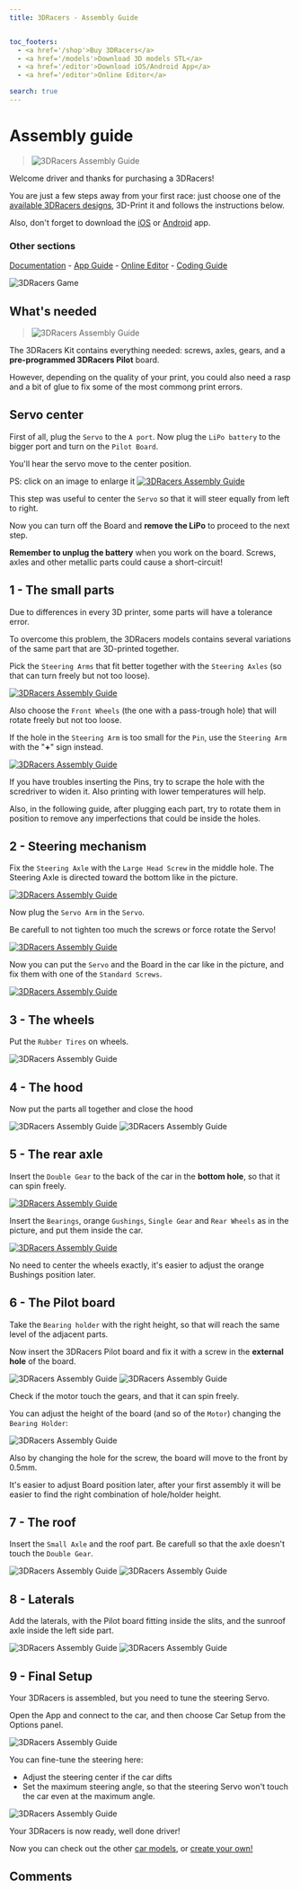 ```yaml
---
title: 3DRacers - Assembly Guide


toc_footers:
  - <a href='/shop'>Buy 3DRacers</a>
  - <a href='/models'>Download 3D models STL</a>
  - <a href='/editor'>Download iOS/Android App</a>
  - <a href='/editor'>Online Editor</a>

search: true
---
```


# Assembly guide

> ![3DRacers Assembly Guide](/docimages/assembly-complete.jpg?raw=true "3DRacers Assembly Guide")

Welcome driver and thanks for purchasing a 3DRacers!

You are just a few steps away from your first race: just choose one of the [available 3DRacers designs](/docs/#car-models), 3D-Print it and follows the instructions below.

Also, don't forget to download the [iOS](https://itunes.apple.com/jp/app/3dracers/id1054404136?l=en&mt=8) or [Android](https://play.google.com/store/apps/details?id=com.Lib3DRacers.Lib3DRacers) app.

### Other sections
[Documentation](/docs) - [App Guide](/docs/app.html) - [Online Editor](http://www.3dracers.com/editor) - [Coding Guide](/docs/code.html)

![3DRacers Game](/docimages/cars.jpg?raw=true "3DRacers Assembled Car")
 

 
## What's needed

> ![3DRacers Assembly Guide](/docimages/assembly-1.jpg?raw=true "3DRacers Assembly Guide")

The 3DRacers Kit contains everything needed: screws, axles, gears, and a **pre-programmed 3DRacers Pilot** board.

However, depending on the quality of your print, you could also need a rasp and a bit of glue to fix some of the most commong print errors.

## Servo center

First of all, plug the `Servo` to the `A port`. Now plug the `LiPo battery` to the bigger port and turn on the `Pilot Board`. 

You'll hear the servo move to the center position.

PS: click on an image to enlarge it
<a href="/docimages/big/0.jpg?raw=true" target="_blank">![3DRacers Assembly Guide](/docimages/assembly-2.jpg?raw=true "3DRacers Assembly Guide")</a>

This step was useful to center the `Servo` so that it will steer equally from left to right.

Now you can turn off the Board and **remove the LiPo** to proceed to the next step.

<aside class="notice">
<strong>Remember to unplug the battery</strong> when you work on the board. Screws, axles and other metallic parts could cause a short-circuit!
</aside>

## 1 - The small parts

Due to differences in every 3D printer, some parts will have a tolerance error. 

To overcome this problem, the 3DRacers models contains several variations of the same part that are 3D-printed together.

Pick the `Steering Arms` that fit better together with the `Steering Axles` (so that can turn freely but not too loose).

<a href="/docimages/big/1.jpg?raw=true" target="_blank">![3DRacers Assembly Guide](/docimages/assembly-3.jpg?raw=true "3DRacers Assembly Guide")</a>



Also choose the `Front Wheels` (the one with a pass-trough hole) that will rotate freely but not too loose. 

If the hole in the `Steering Arm` is too small for the `Pin`, use the `Steering Arm` with the "**+**" sign instead.

<a href="/docimages/big/1bis.jpg?raw=true" target="_blank">![3DRacers Assembly Guide](/docimages/assembly-3-detail.jpg?raw=true "3DRacers Assembly Guide")</a>

<aside class="notice">
If you have troubles inserting the Pins, try to scrape the hole with the scredriver to widen it. Also printing with lower temperatures will help.
</aside>

Also, in the following guide, after plugging each part, try to rotate them in position to remove any imperfections that could be inside the holes.

## 2 - Steering mechanism

Fix the `Steering Axle` with the `Large Head Screw` in the middle hole. The Steering Axle is directed toward the bottom like in the picture.

<a href="/docimages/big/2.jpg?raw=true" target="_blank">![3DRacers Assembly Guide](/docimages/assembly-4.jpg?raw=true "3DRacers Assembly Guide")</a>

Now plug the `Servo Arm` in the `Servo`.

<aside class="notice">
Be carefull to not tighten too much the screws or force rotate the Servo!
</aside>

<a href="/docimages/big/2bis.jpg?raw=true" target="_blank">![3DRacers Assembly Guide](/docimages/assembly-4-detail.jpg?raw=true "3DRacers Assembly Guide")</a>

Now you can put the `Servo` and the Board in the car like in the picture, and fix them with one of the `Standard Screws`.

<a href="/docimages/big/2tris.jpg?raw=true" target="_blank">![3DRacers Assembly Guide](/docimages/assembly-4-detail2.jpg?raw=true "3DRacers Assembly Guide")</a>

## 3 - The wheels

Put the `Rubber Tires` on wheels.

![3DRacers Assembly Guide](/docimages/assembly-6.jpg?raw=true "3DRacers Assembly Guide")

## 4 - The hood

Now put the parts all together and close the hood

![3DRacers Assembly Guide](/docimages/assembly-6-detail.jpg?raw=true "3DRacers Assembly Guide")
![3DRacers Assembly Guide](/docimages/assembly-7.jpg?raw=true "3DRacers Assembly Guide")

## 5 - The rear axle

Insert the `Double Gear` to the back of the car in the **bottom hole**, so that it can spin freely.

<a href="/docimages/big/5.jpg?raw=true" target="_blank">![3DRacers Assembly Guide](/docimages/assembly-8.jpg?raw=true "3DRacers Assembly Guide")</a>

Insert the `Bearings`, orange `Gushings`, `Single Gear` and `Rear Wheels` as in the picture, and put them inside the car.

<a href="/docimages/big/5bis.jpg?raw=true" target="_blank">![3DRacers Assembly Guide](/docimages/assembly-8-detail.jpg?raw=true "3DRacers Assembly Guide")</a>

<aside class="notice">
No need to center the wheels exactly, it's easier to adjust the orange Bushings position later.
</aside>


## 6 - The Pilot board

Take the `Bearing holder` with the right height, so that will reach the same level of the adjacent parts.

Now insert the 3DRacers Pilot board and fix it with a screw in the **external hole** of the board.

![3DRacers Assembly Guide](/docimages/assembly-9.jpg?raw=true "3DRacers Assembly Guide")
![3DRacers Assembly Guide](/docimages/assembly-9-detail.jpg?raw=true "3DRacers Assembly Guide")

Check if the motor touch the gears, and that it can spin freely. 

You can adjust the height of the board (and so of the `Motor`) changing the `Bearing Holder`:

![3DRacers Assembly Guide](/docimages/assembly-9-detail2.jpg?raw=true "3DRacers Assembly Guide")

Also by changing the hole for the screw, the board will move to the front by 0.5mm.

<aside class="notice">
It's easier to adjust Board position later, after your first assembly it will be easier to find the right combination of hole/holder height.
</aside>

## 7 - The roof

Insert the `Small Axle` and the roof part. Be carefull so that the axle doesn't touch the `Double Gear`.

![3DRacers Assembly Guide](/docimages/assembly-10.jpg?raw=true "3DRacers Assembly Guide")
![3DRacers Assembly Guide](/docimages/assembly-10-detail.jpg?raw=true "3DRacers Assembly Guide")

## 8 - Laterals

Add the laterals, with the Pilot board fitting inside the slits, and the sunroof axle inside the left side part.

![3DRacers Assembly Guide](/docimages/assembly-11.jpg?raw=true "3DRacers Assembly Guide")
![3DRacers Assembly Guide](/docimages/assembly-11-detail.jpg?raw=true "3DRacers Assembly Guide")

## 9 - Final Setup

Your 3DRacers is assembled, but you need to tune the steering Servo. 

Open the App and connect to the car, and then choose Car Setup from the Options panel. 

![3DRacers Assembly Guide](/docimages/app-car-setup.jpg?raw=true "3DRacers Assembly Guide")
 
You can fine-tune the steering here:

 - Adjust the steering center if the car difts
 - Set the maximum steering angle, so that the steering Servo won't touch the car even at the maximum angle.
 
 ![3DRacers Assembly Guide](/docimages/assembly-complete.jpg?raw=true "3DRacers Assembly Guide")

Your 3DRacers is now ready, well done driver! 

Now you can check out the other [car models](/docs/#car-models), or [create your own!](http://www.3dracers.com/docs/design_new_car)
 
## Comments

<div id='discourse-comments'></div>

<script type="text/javascript">
  DiscourseEmbed = { discourseUrl: 'http://forum.3dracers.com/',
					 discourseEmbedUrl: 'http://www.3dracers.com/docs/start.html' };

  (function() {
	var d = document.createElement('script'); d.type = 'text/javascript'; d.async = true;
	d.src = DiscourseEmbed.discourseUrl + 'javascripts/embed.js';
	(document.getElementsByTagName('head')[0] || document.getElementsByTagName('body')[0]).appendChild(d);
  })();
</script>

